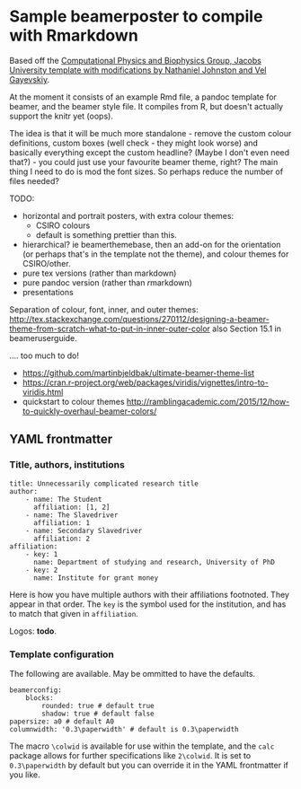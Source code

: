 # Sample beamerposter to compile with Rmarkdown

Based off the [Computational Physics and Biophysics Group, Jacobs University template with modifications by Nathaniel Johnston and Vel Gayevskiy](https://www.overleaf.com/latex/templates/landscape-beamer-poster-template/vjpmsxxdvtqk).

At the moment it consists of an example Rmd file, a pandoc template for beamer, and the beamer style file.
It compiles from R, but doesn't actually support the knitr yet (oops).

The idea is that it will be much more standalone - remove the custom colour definitions, custom boxes (well check - they might look worse) and basically everything except the custom headline? (Maybe I don't even need that?) - you could just use your favourite beamer theme, right? The main thing I need to do is mod the font sizes. So perhaps reduce the number of files needed?

TODO:

* horizontal and portrait posters, with extra colour themes:
  - CSIRO colours
  - default is something prettier than this.
* hierarchical? ie beamerthemebase, then an add-on for the orientation (or perhaps that's in the template not the theme), and colour themes for CSIRO/other.
* pure tex versions (rather than markdown)
* pure pandoc version (rather than *r*markdown)
* presentations

Separation of colour, font, inner, and outer themes: http://tex.stackexchange.com/questions/270112/designing-a-beamer-theme-from-scratch-what-to-put-in-inner-outer-color also Section 15.1 in beameruserguide.

.... too much to do!
* https://github.com/martinbjeldbak/ultimate-beamer-theme-list
* https://cran.r-project.org/web/packages/viridis/vignettes/intro-to-viridis.html
* quickstart to colour themes http://ramblingacademic.com/2015/12/how-to-quickly-overhaul-beamer-colors/

## YAML frontmatter

### Title, authors, institutions

```
title: Unnecessarily complicated research title
author:
    - name: The Student
      affiliation: [1, 2]
    - name: The Slavedriver
      affiliation: 1
    - name: Secondary Slavedriver
      affiliation: 2
affiliation:
    - key: 1
      name: Department of studying and research, University of PhD
    - key: 2
      name: Institute for grant money
```

Here is how you have multiple authors with their affiliations footnoted.
They appear in that order. The `key` is the symbol used for the institution, and has to match that given in `affiliation`.

Logos: **todo**.

### Template configuration

The following are available. May be ommitted to have the defaults.

```
beamerconfig:
    blocks:
        rounded: true # default true
        shadow: true # default false
papersize: a0 # default A0
columnwidth: '0.3\paperwidth' # default is 0.3\paperwidth
```

The macro `\colwid` is available for use within the template, and the `calc` package allows for further specifications like `2\colwid`.
It is set to `0.3\paperwidth` by default but you can override it in the YAML frontmatter if you like.
